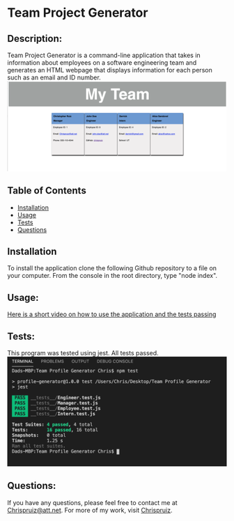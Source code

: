 # Team Project Generator
  
  ## Description: 
  Team Project Generator is a command-line application that takes in information about employees on a software engineering team and generates an HTML webpage that displays information for each person such as an email and ID number.
  ![Screenshot main page](src/Main.png)
  ## Table of Contents
  * [Installation](#installation) 
  * [Usage](#usage)
  * [Tests](#tests)
  * [Questions](#questions)
  ## Installation
  To install the application clone the following Github repository to a file on your computer. From the console in the root directory, type "node index". 
  ## Usage:
  [Here is a short video on how to use the application and the tests passing](https://drive.google.com/file/d/1ccbRNUQd1VO6tSMZr5pBEiKLUi8_JkhI/view)
  ## Tests:
  This program was tested using jest. All tests passed.
  ![Screenshot showing all tests passing based on output from Jest](src/test.png)
  ## Questions:
  If you have any questions, please feel free to contact me at Chrispruiz@att.net. For more of my work, visit [Chrispruiz](https://github.com/Chrispruiz).
